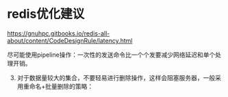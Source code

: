 # redis优化建议

https://gnuhpc.gitbooks.io/redis-all-about/content/CodeDesignRule/latency.html

尽可能使用pipeline操作：一次性的发送命令比一个个发要减少网络延迟和单个处理开销。

3. 对于数据量较大的集合，不要轻易进行删除操作，这样会阻塞服务器，一般采用重命名+批量删除的策略：